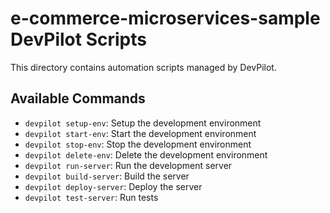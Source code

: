 # e-commerce-microservices-sample DevPilot Scripts

This directory contains automation scripts managed by DevPilot.

## Available Commands

- `devpilot setup-env`: Setup the development environment
- `devpilot start-env`: Start the development environment
- `devpilot stop-env`: Stop the development environment
- `devpilot delete-env`: Delete the development environment
- `devpilot run-server`: Run the development server
- `devpilot build-server`: Build the server
- `devpilot deploy-server`: Deploy the server
- `devpilot test-server`: Run tests
